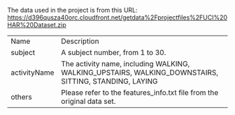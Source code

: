 The data used in the project is from this URL: 
https://d396qusza40orc.cloudfront.net/getdata%2Fprojectfiles%2FUCI%20HAR%20Dataset.zip

<table>
    <tr>
        <td>Name</td>
        <td>Description</td>
    </tr>
    <tr>
        <td>subject</td>
        <td>A subject number, from 1 to 30.</td>
    </tr>
    <tr>
        <td>activityName</td>
        <td>The activity name, including WALKING, WALKING_UPSTAIRS, WALKING_DOWNSTAIRS, SITTING, STANDING, LAYING</td>
    </tr>
    <tr>
        <td>others</td>
        <td>Please refer to the features_info.txt file from the original data set.</td>
    </tr>
</table>
